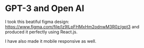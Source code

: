 # GPT-3 and Open AI

I took this beatiful figma design: https://www.figma.com/file/lz9lLpFHMxHm2odnwM3R0z/gpt3 and produced it perfectly using React.js.

I have also made it mobile responsive as well.
